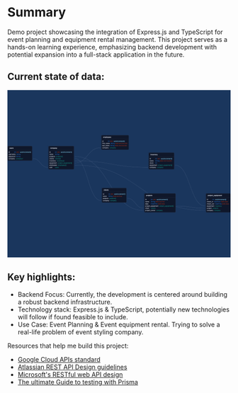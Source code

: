 # Summary

Demo project showcasing the integration of Express.js and TypeScript for event planning and equipment rental management.
This project serves as a hands-on learning experience, emphasizing backend development with potential expansion into a
full-stack application in the future.

## Current state of data:
![Schema](/assets/prisma-editor.png)

## Key highlights:

- Backend Focus: Currently, the development is centered around building a robust backend infrastructure.
- Technology stack: Express.js & TypeScript, potentially new technologies will follow if found feasible to include.
- Use Case: Event Planning & Event equipment rental. Trying to solve a real-life problem of event styling company.

Resources that help me build this project:

- [Google Cloud APIs standard](https://cloud.google.com/apis/docs/overview)
- [Atlassian REST API Design guidelines](https://developer.atlassian.com/server/framework/atlassian-sdk/atlassian-rest-api-design-guidelines-version-1/#AtlassianRESTAPIDesignGuidelinesversion1-RESTResources)
- [Microsoft's RESTful web API design](https://learn.microsoft.com/en-us/azure/architecture/best-practices/api-design)
- [The ultimate Guide to testing with Prisma](https://www.prisma.io/blog/testing-series-1-8eRB5p0Y8o)
